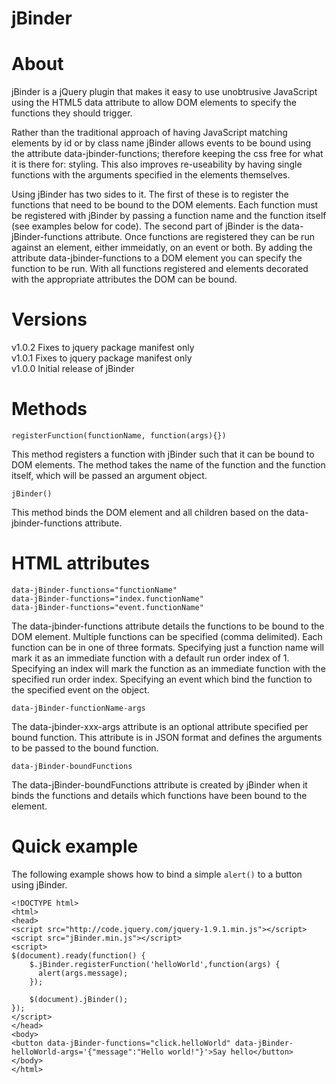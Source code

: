 jBinder
=======

About
=====

jBinder is a jQuery plugin that makes it easy to use unobtrusive JavaScript using the HTML5 data attribute to allow DOM elements to specify the functions they should trigger.

Rather than the traditional approach of having JavaScript matching elements by id or by class name jBinder allows events to be bound using the attribute data-jbinder-functions; therefore keeping the css free for what it is there for: styling. This also improves re-useability by having single functions with the arguments specified in the elements themselves.

Using jBinder has two sides to it. The first of these is to register the functions that need to be bound to the DOM elements. Each function must be registered with jBinder by passing a function name and the function itself (see examples below for code). The second part of jBinder is the data-jBinder-functions attribute. Once functions are registered they can be run against an element, either immeidatly, on an event or both. By adding the attribute data-jbinder-functions to a DOM element you can specify the function to be run. With all functions registered and elements decorated with the appropriate attributes the DOM can be bound.


Versions
=====
v1.0.2	Fixes to jquery package manifest only  
v1.0.1	Fixes to jquery package manifest only  
v1.0.0	Initial release of jBinder  

Methods
=======

```
registerFunction(functionName, function(args){})
```

This method registers a function with jBinder such that it can be bound to DOM elements. The method takes the name of the function and the function itself, which will be passed an argument object.

```
jBinder()
```

This method binds the DOM element and all children based on the data-jbinder-functions attribute.

HTML attributes
===============

```
data-jBinder-functions="functionName"
data-jBinder-functions="index.functionName"
data-jBinder-functions="event.functionName"
```
The data-jbinder-functions attribute details the functions to be bound to the DOM element. Multiple functions can be specified (comma delimited). Each function can be in one of three formats. Specifying just a function name will mark it as an immediate function with a default run order index of 1. Specifying an index will mark the function as an immediate function with the specified run order index. Specifying an event which bind the function to the specified event on the object.
```
data-jBinder-functionName-args
```
The data-jbinder-xxx-args attribute is an optional attribute specified per bound function. This attribute is in JSON format and defines the arguments to be passed to the bound function.
```
data-jBinder-boundFunctions
```
The data-jBinder-boundFunctions attribute is created by jBinder when it binds the functions and details which functions have been bound to the element.

Quick example
=============

The following example shows how to bind a simple ```alert()``` to a button using jBinder.

```
<!DOCTYPE html>
<html>
<head>
<script src="http://code.jquery.com/jquery-1.9.1.min.js"></script>
<script src="jBinder.min.js"></script>
<script>
$(document).ready(function() {
    $.jBinder.registerFunction('helloWorld',function(args) {
      alert(args.message);
	});

	$(document).jBinder();
});
</script>
</head>
<body>
<button data-jBinder-functions="click.helloWorld" data-jBinder-helloWorld-args='{"message":"Hello world!"}'>Say hello</button>
</body>
</html>
```
